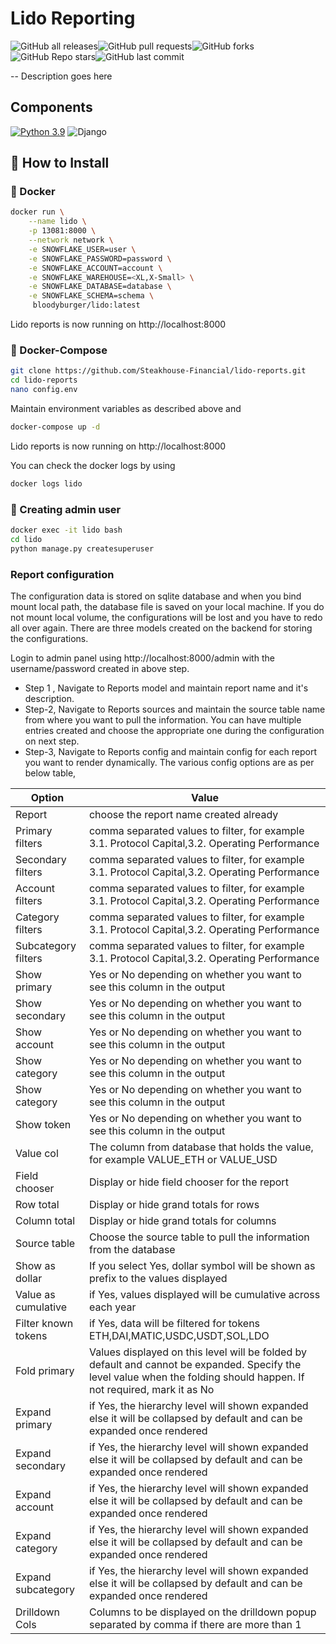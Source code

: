  # Lido Reporting
![GitHub all releases](https://img.shields.io/github/downloads/Steakhouse-Financial/lido-reports/total?style=for-the-badge)![GitHub pull requests](https://img.shields.io/github/issues-pr/Steakhouse-Financial/lido-reports?style=for-the-badge)![GitHub forks](https://img.shields.io/github/forks/Steakhouse-Financial/lido-reports?style=for-the-badge)![GitHub Repo stars](https://img.shields.io/github/stars/Steakhouse-Financial/lido-reports?style=for-the-badge)![GitHub last commit](https://img.shields.io/github/last-commit/Steakhouse-Financial/lido-reports?style=for-the-badge)

-- Description goes here

## Components
[![Python 3.9](https://img.shields.io/badge/python-3.9-blue.svg?style=for-the-badge)](https://www.python.org/downloads/release/python-360/) ![Django](https://img.shields.io/badge/django-%23092E20.svg?style=for-the-badge&logo=django&logoColor=white)

## 🔧 How to Install

### 🐳 Docker


```bash
docker run \
	--name lido \
	-p 13081:8000 \
	--network network \
	-e SNOWFLAKE_USER=user \
	-e SNOWFLAKE_PASSWORD=password \
	-e SNOWFLAKE_ACCOUNT=account \
	-e SNOWFLAKE_WAREHOUSE=<XL,X-Small> \
	-e SNOWFLAKE_DATABASE=database \
	-e SNOWFLAKE_SCHEMA=schema \
	 bloodyburger/lido:latest
```
Lido reports is now running on http://localhost:8000

### 🐳 Docker-Compose
```bash
git clone https://github.com/Steakhouse-Financial/lido-reports.git
cd lido-reports
nano config.env
```

Maintain environment variables as described above and 

```bash
docker-compose up -d
```
Lido reports is now running on http://localhost:8000

You can check the docker logs by using
```bash 
docker logs lido
```

### :bust_in_silhouette: Creating admin user
```bash
docker exec -it lido bash
cd lido
python manage.py createsuperuser
```

### Report configuration
The configuration data is stored on sqlite database and when you bind mount local path, the database file is saved on your local machine. If you do not mount local volume, the configurations will be lost and you have to redo all over again. There are three models created on the backend for storing the configurations. 

Login to admin panel using http://localhost:8000/admin with the username/password created in above step.

- Step 1 , Navigate to Reports model and maintain report name and it's description.
- Step-2, Navigate to Reports sources and maintain the source table name from where you want to pull the information. You can have multiple entries created and choose the appropriate one during the configuration on next step.
- Step-3, Navigate to Reports config and maintain config for each report you want to render dynamically. The various config options are as per below table,

| Option              | Value                                                                                                                                                                   |
| ------------------- | ----------------------------------------------------------------------------------------------------------------------------------------------------------------------- |
| Report              | choose the report name created already                                                                                                                                  |
| Primary filters     | comma separated values to filter, for example 3.1. Protocol Capital,3.2. Operating Performance                                                                          |
| Secondary filters   | comma separated values to filter, for example 3.1. Protocol Capital,3.2. Operating Performance                                                                          |
| Account filters     | comma separated values to filter, for example 3.1. Protocol Capital,3.2. Operating Performance                                                                          |
| Category filters    | comma separated values to filter, for example 3.1. Protocol Capital,3.2. Operating Performance                                                                          |
| Subcategory filters | comma separated values to filter, for example 3.1. Protocol Capital,3.2. Operating Performance                                                                          |
| Show primary        | Yes or No depending on whether you want to see this column in the output                                                                                                |
| Show secondary      | Yes or No depending on whether you want to see this column in the output                                                                                                |
| Show account        | Yes or No depending on whether you want to see this column in the output                                                                                                |
| Show category       | Yes or No depending on whether you want to see this column in the output                                                                                                |
| Show category       | Yes or No depending on whether you want to see this column in the output                                                                                                |
| Show token          | Yes or No depending on whether you want to see this column in the output                                                                                                |
| Value col           | The column from database that holds the value, for example VALUE_ETH or VALUE_USD                                                                                       |
| Field chooser       | Display or hide field chooser for the report                                                                                                                            |
| Row total           | Display or hide grand totals for rows                                                                                                                                   |
| Column total        | Display or hide grand totals for columns                                                                                                                                |
| Source table        | Choose the source table to pull the information from the database                                                                                                       |
| Show as dollar      | If you select Yes, dollar symbol will be shown as prefix to the values displayed                                                                                        |
| Value as cumulative | if Yes, values displayed will be cumulative across each year                                                                                                            |
| Filter known tokens | if Yes, data will be filtered for tokens ETH,DAI,MATIC,USDC,USDT,SOL,LDO                                                                                                |
| Fold primary        | Values displayed on this level will be folded by default and cannot be expanded. Specify the level value when the folding should happen. If not required, mark it as No |
| Expand primary      | if Yes, the hierarchy level will shown expanded else it will be collapsed by default and can be expanded once rendered                                                  |
| Expand secondary    | if Yes, the hierarchy level will shown expanded else it will be collapsed by default and can be expanded once rendered                                                  |
| Expand account      | if Yes, the hierarchy level will shown expanded else it will be collapsed by default and can be expanded once rendered                                                  |
| Expand category     | if Yes, the hierarchy level will shown expanded else it will be collapsed by default and can be expanded once rendered                                                  |
| Expand subcategory  | if Yes, the hierarchy level will shown expanded else it will be collapsed by default and can be expanded once rendered                                                  |
| Drilldown Cols  | Columns to be displayed on the drilldown popup separated by comma if there are more than 1                                                  |
